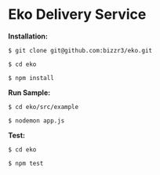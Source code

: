 # Eko Delivery Service

**Installation:**

`$ git clone git@github.com:bizzr3/eko.git`

`$ cd eko`

`$ npm install`

**Run Sample:**

`$ cd eko/src/example`

`$ nodemon app.js`

**Test:** 

`$ cd eko`

`$ npm test`
